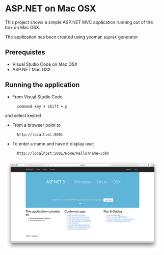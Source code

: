 # ASP.NET on Mac OSX

This project shows a simple ASP.NET MVC application running out of the box on Mac OSX.

The application has been created using yeoman ``aspnet`` generator.

## Prerequistes

- Visual Studio Code on Mac OSX
- ASP.NET Mac OSX

## Running the application

* From Visual Studio Code 

        command key + shift + p
        
 and select kestrel

* From a browser point to 

        http://localhost:5001

* To enter a name and have it display use: 

        http://localhost:5001/Home/Hello?name=John

![alt tag](https://raw.githubusercontent.com/jgon/asp.net-mac-osx/master/RunningAppScreenshot.png)